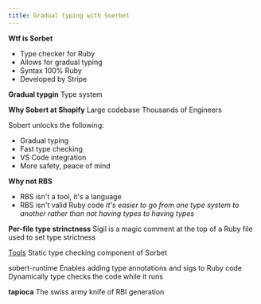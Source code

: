 ```yaml
---
title: Gradual typing with Soerbet
---
```


**Wtf is Sorbet**
- Type checker for Ruby
- Allows for gradual typing
- Syntax 100% Ruby
- Developed by Stripe

**Gradual typgin**
Type system 


**Why Sobert at Shopify**
Large codebase
Thousands of Engineers

Sobert unlocks the following:
- Gradual typing
- Fast type checking
- VS Code integration
- More safety, peace of mind

**Why not RBS**
- RBS isn't a tool, it's a language
- RBS isn't valid Ruby code
_It's easier to go from one type system to another rather than not having types to having types_

**Per-file type strinctness**
Sigil is a magic comment at the top of a Ruby file used to set type strictness

[Tools](./Tools/index)
Static type checking component of Sorbet

sobert-runtime
Enables adding type annotations and sigs to Ruby code Dynamically type checks the code while it runs

**tapioca**
The swiss army knife of RBI generation
